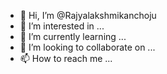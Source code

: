 - 👋 Hi, I’m @Rajyalakshmikanchoju
- 👀 I’m interested in ...
- 🌱 I’m currently learning ...
- 💞️ I’m looking to collaborate on ...
- 📫 How to reach me ...

<!---
Rajyalakshmikanchoju/Rajyalakshmikanchoju is a ✨ special ✨ repository because its `README.md` (this file) appears on your GitHub profile.
You can click the Preview link to take a look at your changes.
--->
